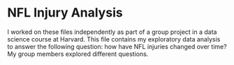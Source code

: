 # NFL Injury Analysis

I worked on these files independently as part of a group project in a data science course at Harvard. This file contains my exploratory data analysis to answer the following question: how have NFL injuries changed over time? My group members explored different questions.
